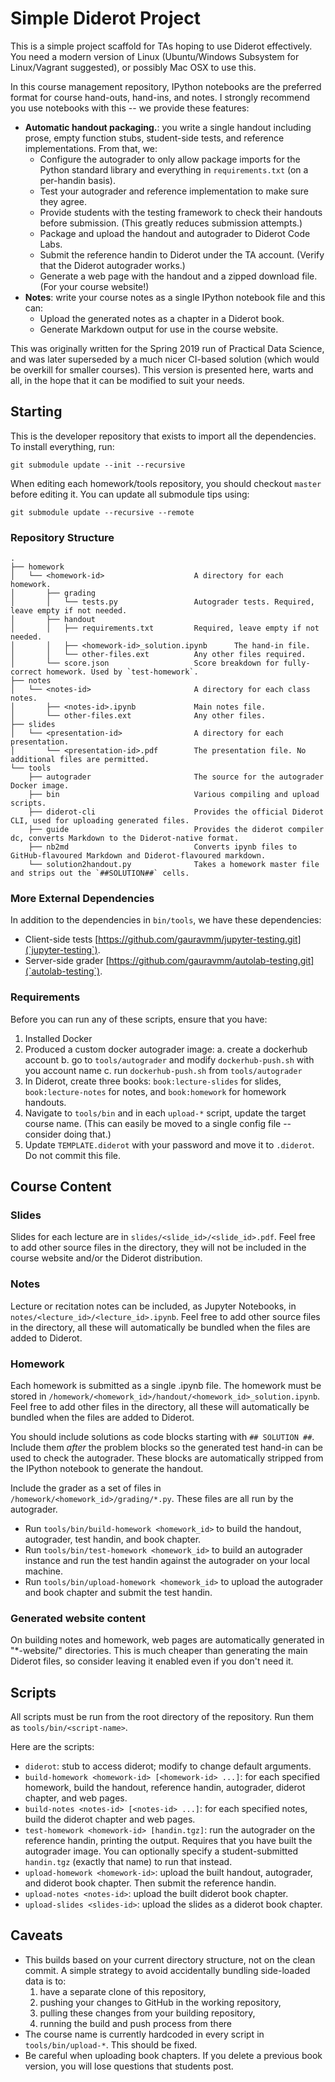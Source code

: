 # Simple Diderot Project

This is a simple project scaffold for TAs hoping to use Diderot effectively. You need a modern version of Linux (Ubuntu/Windows Subsystem for Linux/Vagrant suggested), or possibly Mac OSX to use this.

In this course management repository, IPython notebooks are the preferred format for course hand-outs, hand-ins, and notes. I strongly recommend you use notebooks with this -- we provide these features:

- **Automatic handout packaging.**: you write a single handout including prose, empty function stubs, student-side tests, and reference implementations. From that, we:
  - Configure the autograder to only allow package imports for the Python standard library and everything in `requirements.txt` (on a per-handin basis).
  - Test your autograder and reference implementation to make sure they agree.
  - Provide students with the testing framework to check their handouts before submission. (This greatly reduces submission attempts.)
  - Package and upload the handout and autograder to Diderot Code Labs.
  - Submit the reference handin to Diderot under the TA account. (Verify that the Diderot autograder works.)
  - Generate a web page with the handout and a zipped download file. (For your course website!)
- **Notes**: write your course notes as a single IPython notebook file and this can:
  - Upload the generated notes as a chapter in a Diderot book.
  - Generate Markdown output for use in the course website.

This was originally written for the Spring 2019 run of Practical Data Science, and was later superseded by a much nicer CI-based solution (which would be overkill for smaller courses). This version is presented here, warts and all, in the hope that it can be modified to suit your needs.

## Starting

This is the developer repository that exists to import all the dependencies. To install everything, run:

```
git submodule update --init --recursive
```

When editing each homework/tools repository, you should checkout `master` before editing it. You can update all submodule tips using:

```
git submodule update --recursive --remote
```

### Repository Structure

```
.
├── homework
│   └── <homework-id>                    A directory for each homework.
│       ├── grading
│       │   └── tests.py                 Autograder tests. Required, leave empty if not needed.
│       ├── handout
│       │   ├── requirements.txt         Required, leave empty if not needed.
│       │   ├── <homework-id>_solution.ipynb      The hand-in file.
│       │   └── other-files.ext          Any other files required.
│       └── score.json                   Score breakdown for fully-correct homework. Used by `test-homework`.
├── notes
│   └── <notes-id>                       A directory for each class notes.
│       ├── <notes-id>.ipynb             Main notes file.
│       └── other-files.ext              Any other files.
├── slides
│   └── <presentation-id>                A directory for each presentation.
│       └── <presentation-id>.pdf        The presentation file. No additional files are permitted.
└── tools
    ├── autograder                       The source for the autograder Docker image.
    ├── bin                              Various compiling and upload scripts.
    ├── diderot-cli                      Provides the official Diderot CLI, used for uploading generated files.
    ├── guide                            Provides the diderot compiler dc, converts Markdown to the Diderot-native format.
    ├── nb2md                            Converts ipynb files to GitHub-flavoured Markdown and Diderot-flavoured markdown.
    └── solution2handout.py              Takes a homework master file and strips out the `##SOLUTION##` cells.
```

### More External Dependencies

In addition to the dependencies in `bin/tools`, we have these dependencies:

- Client-side tests [https://github.com/gauravmm/jupyter-testing.git](`jupyter-testing`).
- Server-side grader [https://github.com/gauravmm/autolab-testing.git](`autolab-testing`).

### Requirements

Before you can run any of these scripts, ensure that you have:

 1. Installed Docker
 2. Produced a custom docker autograder image:
   a. create a dockerhub account
   b. go to `tools/autograder` and modify `dockerhub-push.sh` with you account name
   c. run `dockerhub-push.sh` from `tools/autograder`
 3. In Diderot, create three books: `book:lecture-slides` for slides, `book:lecture-notes` for notes, and `book:homework` for homework handouts.
 4. Navigate to `tools/bin` and in each `upload-*` script, update the target course name. (This can easily be moved to a single config file -- consider doing that.)
 5. Update `TEMPLATE.diderot` with your password and move it to `.diderot`. Do not commit this file.

## Course Content

### Slides

Slides for each lecture are in `slides/<slide_id>/<slide_id>.pdf`. Feel free to add other source files in the directory, they will not be included in the course website and/or the Diderot distribution.

### Notes

Lecture or recitation notes can be included, as Jupyter Notebooks, in `notes/<lecture_id>/<lecture_id>.ipynb`. Feel free to add other source files in the directory, all these will automatically be bundled when the files are added to Diderot.

### Homework

Each homework is submitted as a single .ipynb file. The homework must be stored in `/homework/<homework_id>/handout/<homework_id>_solution.ipynb`. Feel free to add other files in the directory, all these will automatically be bundled when the files are added to Diderot.

You should include solutions as code blocks starting with `## SOLUTION ##`. Include them _after_ the problem blocks so the generated test hand-in can be used to check the autograder. These blocks are automatically stripped from the IPython notebook to generate the handout.

Include the grader as a set of files in `/homework/<homework_id>/grading/*.py`. These files are all run by the autograder.

- Run `tools/bin/build-homework <homework_id>` to build the handout, autograder, test handin, and book chapter.
- Run `tools/bin/test-homework <homework_id>` to build an autograder instance and run the test handin against the autograder on your local machine.
- Run `tools/bin/upload-homework <homework_id>` to upload the autograder and book chapter and submit the test handin.

### Generated website content

On building notes and homework, web pages are automatically generated in "*-website/" directories. This is much cheaper than generating the main Diderot files, so consider leaving it enabled even if you don't need it.

## Scripts

All scripts must be run from the root directory of the repository. Run them as `tools/bin/<script-name>`.

Here are the scripts:

- `diderot`: stub to access diderot; modify to change default arguments.
- `build-homework <homework-id> [<homework-id> ...]`: for each specified homework, build the handout, reference handin, autograder, diderot chapter, and web pages.
- `build-notes <notes-id> [<notes-id> ...]`: for each specified notes, build the diderot chapter and web pages.
- `test-homework <homework-id> [handin.tgz]`: run the autograder on the reference handin, printing the output. Requires that you have built the autograder image. You can optionally specify a student-submitted `handin.tgz` (exactly that name) to run that instead.
- `upload-homework <homework-id>`: upload the built handout, autograder, and diderot book chapter. Then submit the reference handin.
- `upload-notes <notes-id>`: upload the built diderot book chapter.
- `upload-slides <slides-id>`: upload the slides as a diderot book chapter.

## Caveats

- This builds based on your current directory structure, not on the clean commit. A simple strategy to avoid accidentally bundling side-loaded data is to:
  1. have a separate clone of this repository,
  2. pushing your changes to GitHub in the working repository,
  3. pulling these changes from your building repository,
  4. running the build and push process from there
- The course name is currently hardcoded in every script in `tools/bin/upload-*`. This should be fixed.
- Be careful when uploading book chapters. If you delete a previous book version, you will lose questions that students post.
